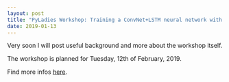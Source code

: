```yaml
---
layout: post
title: "PyLadies Workshop: Training a ConvNet+LSTM neural network with speech"
date: 2019-01-13
---
```


Very soon I will post useful background and more about the workshop itself.

The workshop is planned for Tuesday, 12th of February, 2019.

Find more infos <a href="https://www.meetup.com/PyLadies-Berlin/events/258238053/">here</a>.
